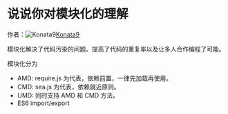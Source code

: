 # 说说你对模块化的理解

作者：![Konata9](https://avatars.githubusercontent.com/u/7352511?s=80&u=69e7e9fa8d3ec0f0c989038b958e673e0d660e37&v=4)[Konata9](https://github/Konata9)

模块化解决了代码污染的问题。提高了代码的重复率以及让多人合作编程了可能。

模块化分为

  * AMD: require.js 为代表，依赖前置，一律先加载再使用。
  * CMD: sea.js 为代表，依赖就近原则。
  * UMD: 同时支持 AMD 和 CMD 方法。
  * ES6 import/export


